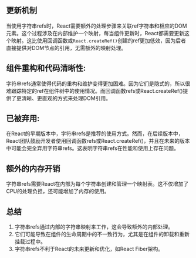 ## 更新机制
当使用字符串refs时，React需要额外的处理步骤来关联ref字符串和相应的DOM元素。这个过程涉及在内部维护一个映射，每当组件更新时，React都需要更新这个映射。这比使用回调函数或`React.createRef()`创建的ref更加低效，因为后者直接提供对DOM节点的引用，无需额外的映射处理。

## 组件重构和代码清晰性:
字符串refs通常使得代码的重构和维护变得更加困难。因为它们是隐式的，所以很难跟踪特定的ref在组件树中的使用情况。而回调函数refs或React.createRef()提供了更清晰、更直观的方式来处理DOM引用。

## 已被弃用:
在React的早期版本中，字符串refs是推荐的使用方式。然而，在后续版本中，React团队鼓励开发者使用回调函数refs或React.createRef()，并且在未来的版本中可能会完全弃用字符串refs。这表明字符串refs在性能和使用上存在问题。

## 额外的内存开销
字符串refs需要React在内部为每个字符串创建和管理一个映射表。这不仅增加了CPU的处理负担，还可能增加了内存的使用。

## 总结
1. 字符串refs通过内部的字符串映射来工作，这会导致额外的内部处理。
2. 它们可能导致在组件的生命周期中的不一致行为，尤其是在组件的卸载和重新挂载过程中。
3. 字符串refs不利于React的未来更新和优化，如React Fiber架构。

